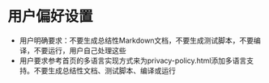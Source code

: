 # 用户偏好设置

- 用户明确要求：不要生成总结性Markdown文档，不要生成测试脚本，不要编译，不要运行，用户自己处理这些
- 用户要求参考首页的多语言实现方式来为privacy-policy.html添加多语言支持。不要生成总结性文档、测试脚本、编译或运行
